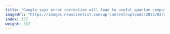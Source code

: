 ```yaml
---
title: "Google says error correction will lead to useful quantum computers"
imageUrl: "https://images.newscientist.com/wp-content/uploads/2023/02/23125456/SEI_145464808.jpg?width=600"
index: 357
weight: 357
---
```

